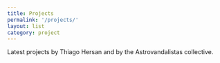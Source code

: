```yaml
---
title: Projects
permalink: '/projects/'
layout: list
category: project
---
```

Latest projects by Thiago Hersan and by the Astrovandalistas collective.
